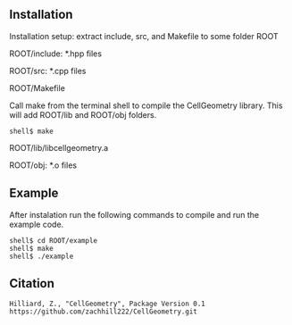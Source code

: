 ## Installation ##

Installation setup: extract include, src, and Makefile to some folder ROOT

ROOT/include: *.hpp files

ROOT/src: *.cpp files

ROOT/Makefile


Call make from the terminal shell to compile the CellGeometry library. This will add ROOT/lib and ROOT/obj folders.

	shell$ make

ROOT/lib/libcellgeometry.a

ROOT/obj: *.o files

## Example ##
After instalation run the following commands to compile and run the example code.

	shell$ cd ROOT/example
	shell$ make
	shell$ ./example

## Citation ##
	Hilliard, Z., "CellGeometry", Package Version 0.1
	https://github.com/zachhill222/CellGeometry.git
